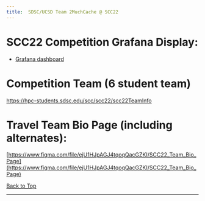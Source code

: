 ```yaml
---
title:  SDSC/UCSD Team 2MuchCache @ SCC22
---
```


# SCC22 Competition Grafana Display:
* [Grafana dashboard](http://dashboard.studentclustercompetition.us/d/lYLSj5v4z/sc22?orgId=1&refresh=1m)

# Competition Team (6 student team)
https://hpc-students.sdsc.edu/scc/scc22/scc22TeamInfo

# Travel Team Bio Page (including alternates):
[https://www.figma.com/file/ejU1HJpAGJ4tqoqQacGZKI/SCC22_Team_Bio_Page](https://www.figma.com/file/ejU1HJpAGJ4tqoqQacGZKI/SCC22_Team_Bio_Page)


[Back to Top](#top)
<hr>
